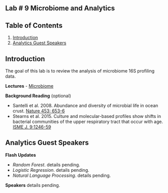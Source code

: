 ## Lab # 9 Microbiome and Analytics

## Table of Contents
1. [Introduction](#intro)
2. [Analytics Guest Speakers](#speakers)

<a name="intro"></a>
## Introduction

The goal of this lab is to review the analysis of microbiome 16S profiling data.

**Lectures** - [Microbiome](https://github.com/agmcarthur/Biochem-3BP3/blob/master/Lectures/Lecture%209%20-%20Microbiome.pptx)

**Background Reading** (optional)
* Santelli et al. 2008. Abundance and diversity of microbial life in ocean crust. [Nature 453: 653-6](https://www.ncbi.nlm.nih.gov/pubmed/?term=18509444)
* Stearns et al. 2015. Culture and molecular-based profiles show shifts in bacterial communities of the upper respiratory tract that occur with age. [ISME J. 9:1246-59](https://www.ncbi.nlm.nih.gov/pubmed/?term=25575312)

<a name="speakers"></a>
## Analytics Guest Speakers

**Flash Updates**
* *Random Forest*. details pending.
* *Logistic Regression*. details pending.
* *Natural Language Processing*. details pending.

**Speakers**
details pending.
